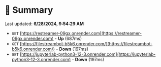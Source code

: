 # 📖 Summary
Last updated: **6/28/2024, 9:54:29 AM**

- `GET` [https://restreamer-09gx.onrender.com](https://restreamer-09gx.onrender.com) - **Up** (687ms)
- `GET` [https://filestreambot-b5k6.onrender.com/](https://filestreambot-b5k6.onrender.com/) - **Down** (197ms)
- `GET` [https://jupyterlab-python3-12-3.onrender.com](https://jupyterlab-python3-12-3.onrender.com) - **Down** (197ms)
